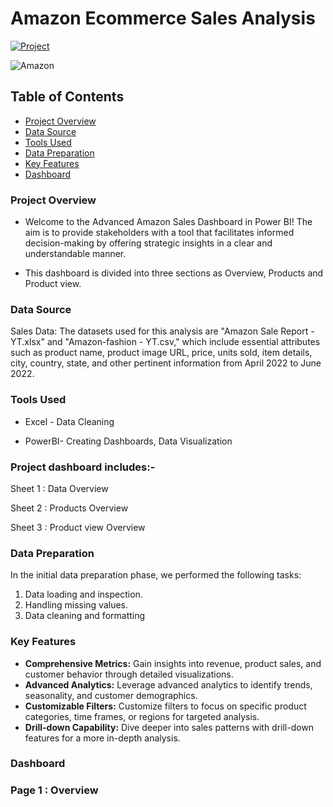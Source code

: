 # Amazon Ecommerce Sales Analysis

[![Project](https://img.shields.io/badge/Project-Amazon%20Sales%20Dashboard-FF9900)](https://www.novypro.com/profile_projects/tarunsharma?Popup=memberProject&Data=1707300163838x703941848836977000)

![Amazon](https://github.com/user-attachments/assets/b469e71a-2f0b-4cec-abb7-ace6b4f6c187)

## Table of Contents
- [Project Overview](#project-overview)
- [Data Source](#data-source)
- [Tools Used](#tools-used)
- [Data Preparation](#data-preparation)
- [Key Features](#key-features)
- [Dashboard](#dashboard)

### Project Overview

- Welcome to the Advanced Amazon Sales Dashboard in Power BI! The aim is to provide stakeholders with a tool that facilitates informed decision-making by offering strategic insights in a clear and understandable manner.

- This dashboard is divided into three sections as Overview, Products and Product view.

 ### Data Source
Sales Data: The datasets used for this analysis are "Amazon Sale Report - YT.xlsx" and "Amazon-fashion - YT.csv," which include essential attributes such as product name, product image URL, price, units sold, item details, city, country, state, and other pertinent information from April 2022 to June 2022.

### Tools Used

- Excel - Data Cleaning

- PowerBI- Creating Dashboards, Data Visualization

### Project dashboard includes:-
 
 Sheet 1 : Data Overview
 
 Sheet 2 : Products Overview

 Sheet 3 : Product view Overview

### Data Preparation

In the initial data preparation phase, we performed the following tasks:
1. Data loading and inspection.
2. Handling missing values.
3. Data cleaning and formatting

### Key Features

- **Comprehensive Metrics:** Gain insights into revenue, product sales, and customer behavior through detailed visualizations.
- **Advanced Analytics:** Leverage advanced analytics to identify trends, seasonality, and customer demographics.
- **Customizable Filters:** Customize filters to focus on specific product categories, time frames, or regions for targeted analysis.
- **Drill-down Capability:** Dive deeper into sales patterns with drill-down features for a more in-depth analysis.

### Dashboard

### Page 1 : Overview

